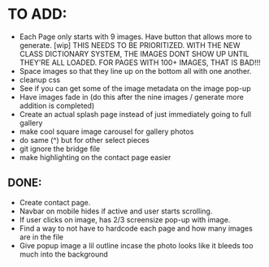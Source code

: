 # TO ADD:
- Each Page only starts with 9 images. Have button that allows more to generate. [wip]
    THIS NEEDS TO BE PRIORITIZED. WITH THE NEW CLASS DICTIONARY SYSTEM, THE IMAGES DONT SHOW UP UNTIL THEY'RE ALL LOADED. FOR PAGES WITH 100+ IMAGES, THAT IS BAD!!!
- Space images so that they line up on the bottom all with one another.
- cleanup css
- See if you can get some of the image metadata on the image pop-up
- Have images fade in (do this after the nine images / generate more addition is completed)
- Create an actual splash page instead of just immediately going to full gallery
- make cool square image carousel for gallery photos
- do same (^) but for other select pieces
- git ignore the bridge file
- make highlighting on the contact page easier

## DONE:
- Create contact page.
- Navbar on mobile hides if active and user starts scrolling.
- If user clicks on image, has 2/3 screensize pop-up with image.
- Find a way to not have to hardcode each page and how many images are in the file
- Give popup image a lil outline incase the photo looks like it bleeds too much into the background
